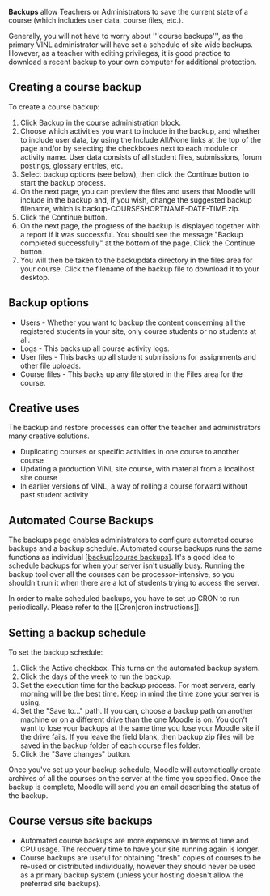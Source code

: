 **Backups** allow Teachers or Administrators to save the current state of a course (which includes user data, course files, etc.).

Generally, you will not have to worry about '''course backups''', as the primary VINL administrator will have set a schedule of site wide backups. However, as a teacher with editing privileges, it is good practice to download a recent backup to your own computer for additional protection.


## Creating a course backup ##
To create a course backup:
  1. Click Backup in the course administration block.
  1. Choose which activities you want to include in the backup, and whether to include user data, by using the Include All/None links at the top of the page and/or by selecting the checkboxes next to each module or activity name. User data consists of all student files, submissions, forum postings, glossary entries, etc.
  1. Select backup options (see below), then click the Continue button to start the backup process.
  1. On the next page, you can preview the files and users that Moodle will include in the backup and, if you wish, change the suggested backup filename, which is backup-COURSESHORTNAME-DATE-TIME.zip.
  1. Click the Continue button.
  1. On the next page, the progress of the backup is displayed together with a report if it was successful. You should see the message "Backup completed successfully" at the bottom of the page. Click the Continue button.
  1. You will then be taken to the backupdata directory in the files area for your course. Click the filename of the backup file to download it to your desktop.

## Backup options ##
  * Users - Whether you want to backup the content concerning all the registered students in your site, only course students or no students at all.
  * Logs - This backs up all course activity logs.
  * User files - This backs up all student submissions for assignments and other file uploads.
  * Course files - This backs up any file stored in the Files area for the course.

## Creative uses ##
The backup and restore processes can offer the teacher and administrators many creative solutions.
  * Duplicating courses or specific activities in one course to another course
  * Updating a production VINL site course, with material from a localhost site course
  * In earlier versions of VINL, a way of rolling a course forward without past student activity


## Automated Course Backups ##
The backups page enables administrators to configure automated course backups and a backup schedule.
Automated course backups runs the same functions as individual [[backup|course backups](Course.md)]. It's a good idea to schedule backups for when your server isn't usually busy. Running the backup tool over all the courses can be processor-intensive, so you shouldn't run it when there are a lot of students trying to access the server.

In order to make scheduled backups, you have to set up CRON to run periodically. Please refer to the [[Cron|cron instructions]].

## Setting a backup schedule ##

To set the backup schedule:
  1. Click the Active checkbox. This turns on the automated backup system.
  1. Click the days of the week to run the backup.
  1. Set the execution time for the backup process. For most servers, early morning will be the best time.  Keep in mind the time zone your server is using.
  1. Set the "Save to..." path. If you can, choose a backup path on another machine or on a different drive than the one Moodle is on. You don’t want to lose your backups at the same time you lose your Moodle site if the drive fails. If you leave the field blank, then backup zip files will be saved in the backup folder of each course files folder.
  1. Click the "Save changes" button.

Once you've set up your backup schedule, Moodle will automatically create archives of all the courses on the server at the time you specified. Once the backup is complete, Moodle will send you an email describing the status of the backup.


## Course versus site backups ##

  * Automated course backups are more expensive in terms of time and CPU usage. The recovery time to have your site running again is longer.
  * Course backups are useful for obtaining "fresh" copies of courses to be re-used or distributed individually, however they should never be used as a primary backup system (unless your hosting doesn't allow the preferred site backups).